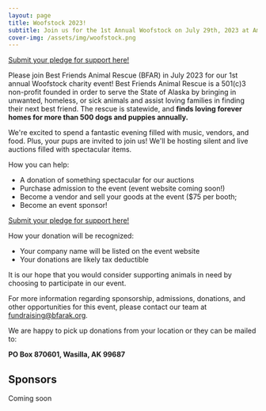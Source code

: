 ```yaml
---
layout: page
title: Woofstock 2023!
subtitle: Join us for the 1st Annual Woofstock on July 29th, 2023 at American Legion Post 28
cover-img: /assets/img/woofstock.png
---
```


[Submit your pledge for support here!](https://docs.google.com/forms/d/e/1FAIpQLSfwj33cV6w1f-XBR3i6OQdRLCDS6CDyaYEm3mtShNgieDOQbg/viewform)

Please join Best Friends Animal Rescue (BFAR) in July 2023 for our 1st annual Woofstock
charity event! Best Friends Animal Rescue is a 501(c)3 non-profit founded in order to serve
the State of Alaska by bringing in unwanted, homeless, or sick animals and assist loving
families in finding their next best friend. The rescue is statewide, and **finds loving forever
homes for more than 500 dogs and puppies annually.**

We're excited to spend a fantastic evening filled with music, vendors, and food. Plus, your
pups are invited to join us! We'll be hosting silent and live auctions filled with spectacular
items.

How you can help:
* A donation of something spectacular for our auctions
* Purchase admission to the event (event website coming soon!)
* Become a vendor and sell your goods at the event ($75 per booth;
* Become an event sponsor!

[Submit your pledge for support here!](https://docs.google.com/forms/d/e/1FAIpQLSfwj33cV6w1f-XBR3i6OQdRLCDS6CDyaYEm3mtShNgieDOQbg/viewform)

How your donation will be recognized:
* Your company name will be listed on the event website
* Your donations are likely tax deductible

It is our hope that you would consider supporting animals in need by choosing to
participate in our event.

For more information regarding sponsorship, admissions, donations, and other
opportunities for this event, please contact our team at [fundraising@bfarak.org](mailto:fundraising@bfarak.org).

We are happy to pick up donations from your location or they can
be mailed to:

**PO Box 870601, Wasilla, AK 99687**

## Sponsors

Coming soon
